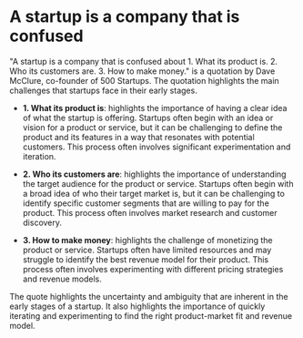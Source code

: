 # A startup is a company that is confused

"A startup is a company that is confused about 1. What its product is. 2. Who its customers are. 3. How to make money." is a quotation by Dave McClure, co-founder of 500 Startups. The quotation highlights the main challenges that startups face in their early stages.

* **1. What its product is**: highlights the importance of having a clear idea of what the startup is offering. Startups often begin with an idea or vision for a product or service, but it can be challenging to define the product and its features in a way that resonates with potential customers. This process often involves significant experimentation and iteration.

* **2. Who its customers are**: highlights the importance of understanding the target audience for the product or service. Startups often begin with a broad idea of who their target market is, but it can be challenging to identify specific customer segments that are willing to pay for the product. This process often involves market research and customer discovery.

* **3. How to make money**: highlights the challenge of monetizing the product or service. Startups often have limited resources and may struggle to identify the best revenue model for their product. This process often involves experimenting with different pricing strategies and revenue models.

The quote highlights the uncertainty and ambiguity that are inherent in the early stages of a startup. It also highlights the importance of quickly iterating and experimenting to find the right product-market fit and revenue model.
